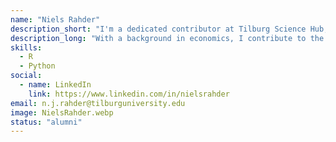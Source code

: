 ```yaml
---
name: "Niels Rahder"
description_short: "I'm a dedicated contributor at Tilburg Science Hub, specializing in data collection, website restructuring, and scientific content creation." 
description_long: "With a background in economics, I contribute to the Tilburg Science Hub platform by focusing on data collection, website restructuring, and creating valuable scientific content. My passion for science and research drives me to contribute valuable content to the community, supporting students and researchers in their academic endeavors."
skills: 
  - R
  - Python
social:
  - name: LinkedIn
    link: https://www.linkedin.com/in/nielsrahder
email: n.j.rahder@tilburguniversity.edu
image: NielsRahder.webp
status: "alumni"
---
```

